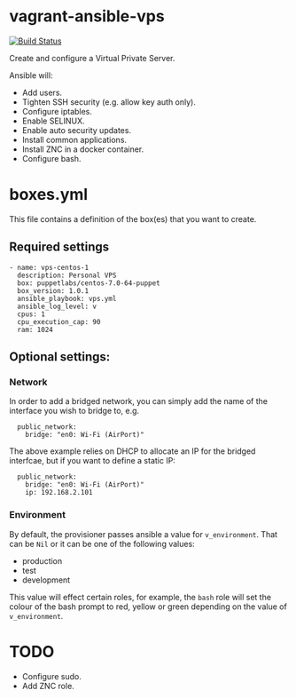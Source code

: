 # vagrant-ansible-vps

[![Build Status](https://travis-ci.org/craighurley/vagrant-ansible-vps.svg?branch=master)](https://travis-ci.org/craighurley/vagrant-ansible-vps)

Create and configure a Virtual Private Server.

Ansible will:

- Add users.
- Tighten SSH security (e.g. allow key auth only).
- Configure iptables.
- Enable SELINUX.
- Enable auto security updates.
- Install common applications.
- Install ZNC in a docker container.
- Configure bash.

# boxes.yml
This file contains a definition of the box(es) that you want to create.

## Required settings
    - name: vps-centos-1
      description: Personal VPS
      box: puppetlabs/centos-7.0-64-puppet
      box_version: 1.0.1
      ansible_playbook: vps.yml
      ansible_log_level: v
      cpus: 1
      cpu_execution_cap: 90
      ram: 1024

## Optional settings:
### Network
In order to add a bridged network, you can simply add the name of the interface you wish to bridge to, e.g.

      public_network:
        bridge: "en0: Wi-Fi (AirPort)"

The above example relies on DHCP to allocate an IP for the bridged interfcae, but if you want to define a static IP:

      public_network:
        bridge: "en0: Wi-Fi (AirPort)"
        ip: 192.168.2.101

### Environment
By default, the provisioner passes ansible a value for `v_environment`.  That can be `Nil` or it can be one of the following values:

- production
- test
- development

This value will effect certain roles, for example, the `bash` role will set the colour of the bash prompt to red, yellow or green depending on the value of `v_environment`.

# TODO

- Configure sudo.
- Add ZNC role.
